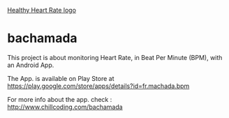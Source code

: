 [Healthy Heart Rate logo](https://github.com/chillcoding-at-the-beach/bachamada/blob/master/app/src/main/res/mipmap-xxxhdpi/ic_launcher.png)
# bachamada
This project is about monitoring Heart Rate, in Beat Per Minute (BPM), with an Android App.

The App. is available on Play Store at https://play.google.com/store/apps/details?id=fr.machada.bpm

For more info about the app. check : http://www.chillcoding.com/bachamada
